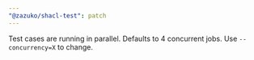 ```yaml
---
"@zazuko/shacl-test": patch
---
```


Test cases are running in parallel. Defaults to 4 concurrent jobs. Use `--concurrency=X` to change.
